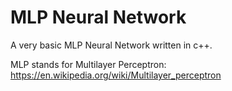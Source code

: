# MLP Neural Network

A very basic MLP Neural Network written in c++.

MLP stands for Multilayer Perceptron: https://en.wikipedia.org/wiki/Multilayer_perceptron
